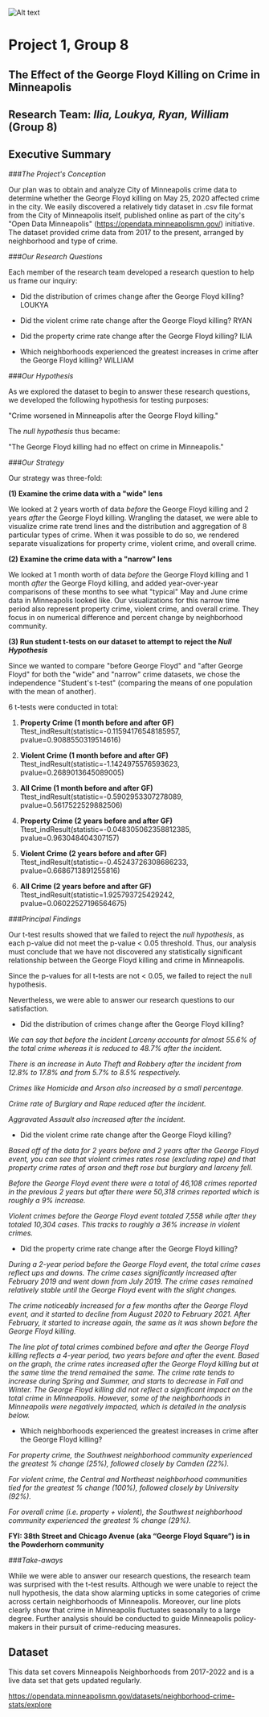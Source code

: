 <img
  src="gf_pic.jpg"
  alt="Alt text"
  title="Optional title"
  style="display: inline-block; margin: 0 auto; max-width: 300px">



# Project 1, Group 8


## The Effect of the George Floyd Killing on Crime in Minneapolis


## Research Team: *Ilia, Loukya, Ryan, William* (Group 8)


## Executive Summary



###*The Project's Conception*

Our plan was to obtain and analyze City of Minneapolis crime data to determine whether the George Floyd killing on May 25, 2020 affected crime in the city. We easily discovered a relatively tidy dataset in .csv file format from the City of Minneapolis itself, published online as part of the city's "Open Data Minneapolis" (https://opendata.minneapolismn.gov/) initiative. The dataset provided crime data from 2017 to the present, arranged by neighborhood and type of crime. 



###*Our Research Questions*

Each member of the research team developed a research question to help us frame our inquiry: 

- Did the distribution of crimes change after the George Floyd killing? LOUKYA

- Did the violent crime rate change after the George Floyd killing? RYAN

- Did the property crime rate change after the George Floyd killing? ILIA

- Which neighborhoods experienced the greatest increases in crime after the George Floyd killing? WILLIAM



###*Our Hypothesis*

As we explored the dataset to begin to answer these research questions, we developed the following hypothesis for testing purposes:

"Crime worsened in Minneapolis after the George Floyd killing."

The *null hypothesis* thus became:

"The George Floyd killing had no effect on crime in Minneapolis."

###*Our Strategy*


Our strategy was three-fold: 

**(1) Examine the crime data with a "wide" lens** 

We looked at 2 years worth of data *before* the George Floyd killing and 2 years *after* the George Floyd killing. Wrangling the dataset, we were able to visualize crime rate trend lines and the distribution and aggregation of 8 particular types of crime.  When it was possible to do so, we rendered separate visualizations for property crime, violent crime, and overall crime.        

**(2) Examine the crime data with a "narrow" lens** 

We looked at 1 month worth of data *before* the George Floyd killing and 1 month *after* the George Floyd killing, and added year-over-year comparisons of these months to see what "typical" May and June crime data in Minneapolis looked like. Our visualizations for this narrow time period also represent property crime, violent crime, and overall crime.  They focus in on numerical difference and percent change by neighborhood community.   

**(3) Run student t-tests on our dataset to attempt to reject the *Null Hypothesis***

Since we wanted to compare "before George Floyd" and "after George Floyd" for both the "wide" and "narrow" crime datasets, we chose the independence "Student's t-test" (comparing the means of one population with the mean of another). 



6 t-tests were conducted in total: 

1. **Property Crime (1 month before and after GF)**
    Ttest_indResult(statistic=-0.11594176548185957, pvalue=0.9088550319514616)

2. **Violent Crime (1 month before and after GF)**
    Ttest_indResult(statistic=-1.1424975576593623, pvalue=0.2689013645089005)

3. **All Crime (1 month before and after GF)**
    Ttest_indResult(statistic=-0.5902953307278089, pvalue=0.5617522529882506)

4. **Property Crime (2 years before and after GF)**
    Ttest_indResult(statistic=-0.048305062358812385, pvalue=0.963048404307157)

5. **Violent Crime (2 years before and after GF)**
    Ttest_indResult(statistic=-0.45243726308686233, pvalue=0.6686713891255816)

6. **All Crime (2 years before and after GF)**
    Ttest_indResult(statistic=1.925793725429242, pvalue=0.06022527196564675)



###*Principal Findings*


Our t-test results showed that we failed to reject the *null hypothesis*, as each p-value did not meet the p-value < 0.05 threshold. Thus, our analysis must conclude that we have not discovered any statistically significant relationship between the George Floyd killing and crime in Minneapolis. 

Since the p-values for all t-tests are not < 0.05, we failed to reject the null hypothesis. 

Nevertheless, we were able to answer our research questions to our satisfaction. 

- Did the distribution of crimes change after the George Floyd killing? 

*We can say that before the incident Larceny accounts for almost 55.6% of the total crime whereas it is reduced to 48.7% after the incident.*

*There is an increase in Auto Theft and Robbery after the incident from 12.8% to 17.8% and   from 5.7% to 8.5% respectively.*

*Crimes like Homicide and Arson also increased by a small percentage.*

*Crime rate of Burglary and Rape reduced after the incident.*

*Aggravated Assault also increased after the incident.*


- Did the violent crime rate change after the George Floyd killing? 

*Based off of the data for 2 years before and 2 years after the George Floyd event, you can see that violent crimes rates rose (excluding rape) and that property crime rates of arson and theft rose but burglary and larceny fell.* 

*Before the George Floyd event there were a total of  46,108 crimes reported in the previous 2 years but after there were 50,318 crimes reported which is roughly a 9% increase.*

*Violent crimes before the George Floyd event totaled 7,558 while after they totaled 10,304 cases. This tracks to roughly a 36% increase in violent crimes.*



- Did the property crime rate change after the George Floyd killing?

*During a 2-year period before the George Floyd event, the total crime cases reflect ups and downs.  The crime cases  significantly increased after February 2019 and went down from July 2019. The crime cases remained relatively stable until the George Floyd event with the slight changes.*

*The crime noticeably increased for a few months after the George Floyd event, and it started to decline from August 2020 to February 2021. After February, it started to increase again, the same as it was shown before the George Floyd killing.*

*The line plot of total crimes combined before and after the George Floyd killing reflects a 4-year period, two years before and after the event. Based on the graph, the crime rates increased after the George Floyd killing but at the same time the trend remained the same. The crime rate tends to increase during Spring and Summer, and starts to decrease in Fall and Winter. The George Floyd killing did not reflect a significant impact on the total crime in Minneapolis. However, some of the neighborhoods in Minneapolis were negatively impacted, which is detailed in the analysis below.*


- Which neighborhoods experienced the greatest increases in crime after the George Floyd killing?

*For property crime, the Southwest neighborhood community experienced the greatest % change (25%), followed closely by Camden (22%).* 

*For violent crime, the Central and Northeast neighborhood communities tied for the greatest % change (100%), followed closely by University (92%).*

*For overall crime (i.e. property + violent), the Southwest neighborhood community experienced the greatest % change (29%).* 

**FYI: 38th Street and Chicago Avenue (aka “George Floyd Square”) is in the Powderhorn community**


###*Take-aways*

While we were able to answer our research questions, the research team was surprised with the t-test results. Although we were unable to reject the null hypothesis, the data show alarming upticks in some categories of crime across certain neighborhoods of Minneapolis. Moreover, our line plots clearly show that crime in Minneapolis fluctuates seasonally to a large degree. Further analysis should be conducted to guide Minneapolis policy-makers in their pursuit of crime-reducing measures. 


## Dataset 

This data set covers Minneapolis Neighborhoods from 2017-2022 and is a live data set that gets updated regularly. 

https://opendata.minneapolismn.gov/datasets/neighborhood-crime-stats/explore
